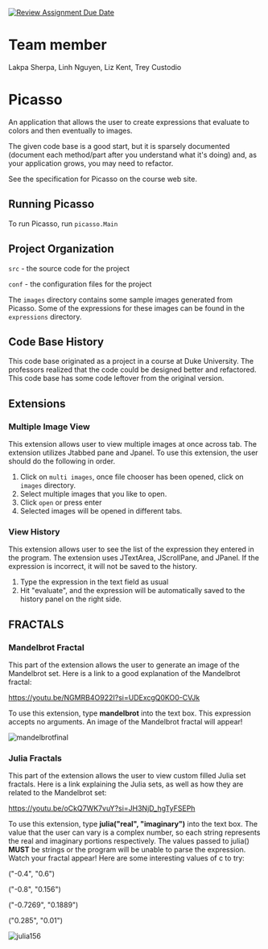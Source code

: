 [![Review Assignment Due Date](https://classroom.github.com/assets/deadline-readme-button-24ddc0f5d75046c5622901739e7c5dd533143b0c8e959d652212380cedb1ea36.svg)](https://classroom.github.com/a/1EiKHzOV)
# Team member
Lakpa Sherpa, Linh Nguyen, Liz Kent, Trey Custodio

# Picasso

An application that allows the user to create expressions that
evaluate to colors and then eventually to images.

The given code base is a good start, but it is sparsely documented
(document each method/part after you understand what it's doing) and,
as your application grows, you may need to refactor.

See the specification for Picasso on the course web site.

## Running Picasso

To run Picasso, run `picasso.Main`

## Project Organization

`src` - the source code for the project

`conf` - the configuration files for the project

The `images` directory contains some sample images generated from Picasso.  Some of the expressions for these images can be found in the `expressions` directory.

## Code Base History

This code base originated as a project in a course at Duke University.  The professors realized that the code could be designed better and refactored.  This code base has some code leftover from the original version.

## Extensions

### Multiple Image View
This extension allows user to view multiple images at once across tab. The extension utilizes Jtabbed pane and Jpanel. To use this extension, the user should do the following in order.
1. Click on `multi images`, once file chooser has been opened, click on `images` directory. 
2. Select multiple images that you like to open. 
3. Click `open` or press enter
4. Selected images will be opened in different tabs. 

### View History
This extension allows user to see the list of the expression they entered in the program. The extension uses JTextArea, JScrollPane, and JPanel. If the expression is incorrect, it will not be saved to the history. 
1. Type the expression in the text field as usual
2. Hit "evaluate", and the expression will be automatically saved to the history panel on the right side.

## FRACTALS
### Mandelbrot Fractal
This part of the extension allows the user to generate an image of the Mandelbrot set.
Here is a link to a good explanation of the Mandelbrot fractal: 

https://youtu.be/NGMRB4O922I?si=UDExcgQ0KO0-CVJk

To use this extension, type **mandelbrot** into the text box. This expression accepts no arguments. An image of the Mandelbrot fractal will appear!

![mandelbrotfinal](https://github.com/WLU-CSCI209-F23/picasso-wizards/assets/78395279/bb1f0dda-7ae7-44aa-b27c-81eec369be2f)

### Julia Fractals
This part of the extension allows the user to view custom filled Julia set fractals. 
Here is a link explaining the Julia sets, as well as how they are related to the Mandelbrot set: 

https://youtu.be/oCkQ7WK7vuY?si=JH3NjD_hgTyFSEPh

To use this extension, type **julia("real", "imaginary")** into the text box.
The value that the user can vary is a complex number, so each string represents the real and imaginary portions respectively.
The values passed to julia() **MUST** be strings or the program will be unable to parse the expression.
Watch your fractal appear!
Here are some interesting values of c to try:

("-0.4", "0.6")

("-0.8", "0.156")

("-0.7269", "0.1889")

("0.285", "0.01")

![julia156](https://github.com/WLU-CSCI209-F23/picasso-wizards/assets/78395279/5da1e5a5-9c77-4856-9685-91b5be7112da)

